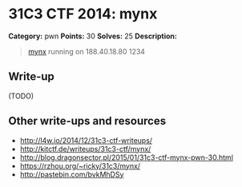# 31C3 CTF 2014: mynx

**Category:** pwn
**Points:** 30
**Solves:** 25
**Description:**

> [mynx](mynx) running on 188.40.18.80 1234

## Write-up

(TODO)

## Other write-ups and resources

* <http://l4w.io/2014/12/31c3-ctf-writeups/>
* <http://kitctf.de/writeups/31c3-ctf/mynx/>
* <http://blog.dragonsector.pl/2015/01/31c3-ctf-mynx-pwn-30.html>
* <https://rzhou.org/~ricky/31c3/mynx/>
* <http://pastebin.com/bvkMhDSy>
